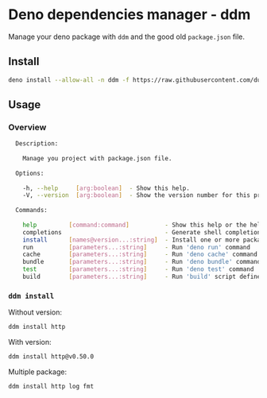# Deno dependencies manager - ddm
Manage your deno package with `ddm` and the good old `package.json` file.

## Install

```sh
deno install --allow-all -n ddm -f https://raw.githubusercontent.com/ducthienbui97/ddm/master/bundle/ddm.js
```

## Usage

### Overview

```sh
  Description:
  
    Manage you project with package.json file.
  
  Options:
  
    -h, --help     [arg:boolean]  - Show this help.
    -V, --version  [arg:boolean]  - Show the version number for this program.  
  
  Commands:
  
    help         [command:command]          - Show this help or the help of a sub-command.
    completions                             - Generate shell completions for zsh and bash.
    install      [names@version...:string]  - Install one or more package
    run          [parameters...:string]     - Run 'deno run' command
    cache        [parameters...:string]     - Run 'deno cache' command
    bundle       [parameters...:string]     - Run 'deno bundle' command
    test         [parameters...:string]     - Run 'deno test' command
    build        [parameters...:string]     - Run 'build' script defined in package.json
```

### `ddm install`

Without version:

```sh
ddm install http
```

With version:

```sh
ddm install http@v0.50.0
```

Multiple package:

```sh
ddm install http log fmt
```